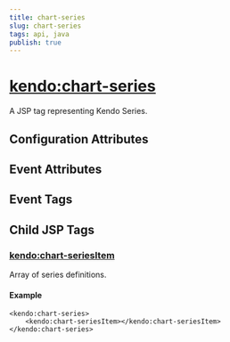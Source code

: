 ```yaml
---
title: chart-series
slug: chart-series
tags: api, java
publish: true
---
```


# <kendo:chart-series>
A JSP tag representing Kendo Series.

## Configuration Attributes


## Event Attributes


## Event Tags
 

## Child JSP Tags

### [<kendo:chart-seriesItem>](/api/wrappers/jsp/chart/seriesitem)

Array of series definitions.

#### Example

    <kendo:chart-series>
        <kendo:chart-seriesItem></kendo:chart-seriesItem>
    </kendo:chart-series>
 

